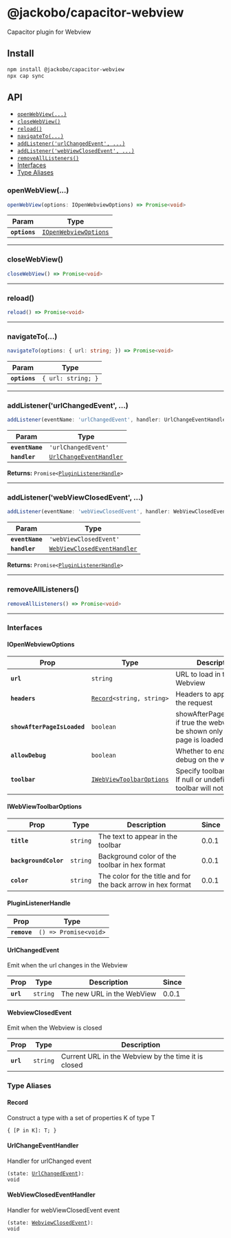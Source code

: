 # @jackobo/capacitor-webview

Capacitor plugin for Webview

## Install

```bash
npm install @jackobo/capacitor-webview
npx cap sync
```

## API

<docgen-index>

* [`openWebView(...)`](#openwebview)
* [`closeWebView()`](#closewebview)
* [`reload()`](#reload)
* [`navigateTo(...)`](#navigateto)
* [`addListener('urlChangedEvent', ...)`](#addlistenerurlchangedevent-)
* [`addListener('webViewClosedEvent', ...)`](#addlistenerwebviewclosedevent-)
* [`removeAllListeners()`](#removealllisteners)
* [Interfaces](#interfaces)
* [Type Aliases](#type-aliases)

</docgen-index>

<docgen-api>
<!--Update the source file JSDoc comments and rerun docgen to update the docs below-->

### openWebView(...)

```typescript
openWebView(options: IOpenWebviewOptions) => Promise<void>
```

| Param         | Type                                                                |
| ------------- | ------------------------------------------------------------------- |
| **`options`** | <code><a href="#iopenwebviewoptions">IOpenWebviewOptions</a></code> |

--------------------


### closeWebView()

```typescript
closeWebView() => Promise<void>
```

--------------------


### reload()

```typescript
reload() => Promise<void>
```

--------------------


### navigateTo(...)

```typescript
navigateTo(options: { url: string; }) => Promise<void>
```

| Param         | Type                          |
| ------------- | ----------------------------- |
| **`options`** | <code>{ url: string; }</code> |

--------------------


### addListener('urlChangedEvent', ...)

```typescript
addListener(eventName: 'urlChangedEvent', handler: UrlChangeEventHandler) => Promise<PluginListenerHandle>
```

| Param           | Type                                                                    |
| --------------- | ----------------------------------------------------------------------- |
| **`eventName`** | <code>'urlChangedEvent'</code>                                          |
| **`handler`**   | <code><a href="#urlchangeeventhandler">UrlChangeEventHandler</a></code> |

**Returns:** <code>Promise&lt;<a href="#pluginlistenerhandle">PluginListenerHandle</a>&gt;</code>

--------------------


### addListener('webViewClosedEvent', ...)

```typescript
addListener(eventName: 'webViewClosedEvent', handler: WebViewClosedEventHandler) => Promise<PluginListenerHandle>
```

| Param           | Type                                                                            |
| --------------- | ------------------------------------------------------------------------------- |
| **`eventName`** | <code>'webViewClosedEvent'</code>                                               |
| **`handler`**   | <code><a href="#webviewclosedeventhandler">WebViewClosedEventHandler</a></code> |

**Returns:** <code>Promise&lt;<a href="#pluginlistenerhandle">PluginListenerHandle</a>&gt;</code>

--------------------


### removeAllListeners()

```typescript
removeAllListeners() => Promise<void>
```

--------------------


### Interfaces


#### IOpenWebviewOptions

| Prop                        | Type                                                                      | Description                                                                            | Default            | Since |
| --------------------------- | ------------------------------------------------------------------------- | -------------------------------------------------------------------------------------- | ------------------ | ----- |
| **`url`**                   | <code>string</code>                                                       | URL to load in the Webview                                                             |                    | 0.0.1 |
| **`headers`**               | <code><a href="#record">Record</a>&lt;string, string&gt;</code>           | Headers to append to the request                                                       |                    | 0.0.1 |
| **`showAfterPageIsLoaded`** | <code>boolean</code>                                                      | showAfterPageIsLoaded: if true the webview will be shown only after the page is loaded | <code>true</code>  | 0.0.1 |
| **`allowDebug`**            | <code>boolean</code>                                                      | Whether to enable debug on the webview                                                 | <code>false</code> | 0.0.1 |
| **`toolbar`**               | <code><a href="#iwebviewtoolbaroptions">IWebViewToolbarOptions</a></code> | Specify toolbar options. If null or undefined the toolbar will not be shown            |                    | 0.0.1 |


#### IWebViewToolbarOptions

| Prop                  | Type                | Description                                                  | Since |
| --------------------- | ------------------- | ------------------------------------------------------------ | ----- |
| **`title`**           | <code>string</code> | The text to appear in the toolbar                            | 0.0.1 |
| **`backgroundColor`** | <code>string</code> | Background color of the toolbar in hex format                | 0.0.1 |
| **`color`**           | <code>string</code> | The color for the title and for the back arrow in hex format | 0.0.1 |


#### PluginListenerHandle

| Prop         | Type                                      |
| ------------ | ----------------------------------------- |
| **`remove`** | <code>() =&gt; Promise&lt;void&gt;</code> |


#### UrlChangedEvent

Emit when the url changes in the Webview

| Prop      | Type                | Description                | Since |
| --------- | ------------------- | -------------------------- | ----- |
| **`url`** | <code>string</code> | The new URL in the WebView | 0.0.1 |


#### WebviewClosedEvent

Emit when the Webview is closed

| Prop      | Type                | Description                                         |
| --------- | ------------------- | --------------------------------------------------- |
| **`url`** | <code>string</code> | Current URL in the Webview by the time it is closed |


### Type Aliases


#### Record

Construct a type with a set of properties K of type T

<code>{ [P in K]: T; }</code>


#### UrlChangeEventHandler

Handler for urlChanged event

<code>(state: <a href="#urlchangedevent">UrlChangedEvent</a>): void</code>


#### WebViewClosedEventHandler

Handler for webViewClosedEvent event

<code>(state: <a href="#webviewclosedevent">WebviewClosedEvent</a>): void</code>

</docgen-api>
